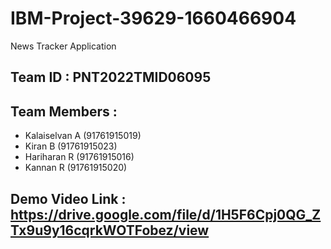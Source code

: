 # IBM-Project-39629-1660466904
News Tracker Application

## Team ID : PNT2022TMID06095
## Team Members :
- Kalaiselvan A (91761915019)
- Kiran B (91761915023)
- Hariharan R (91761915016)
- Kannan R (91761915020)

## Demo Video Link : https://drive.google.com/file/d/1H5F6Cpj0QG_ZTx9u9y16cqrkWOTFobez/view
